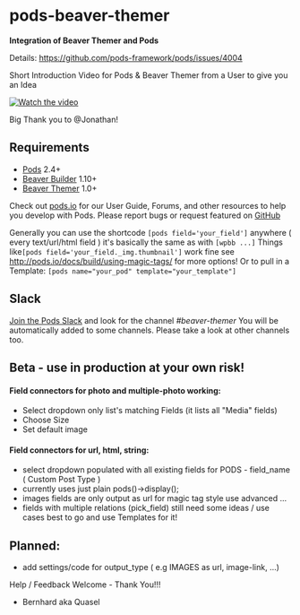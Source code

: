 # pods-beaver-themer
**Integration of Beaver Themer and Pods**

Details: https://github.com/pods-framework/pods/issues/4004

Short Introduction Video for Pods & Beaver Themer from a User to give you an Idea

[![Watch the video](https://slack-imgs.com/?c=1&o1=wi400.he300&url=https%3A%2F%2Fi.ytimg.com%2Fvi%2FbpkbZTBAz0o%2Fhqdefault.jpg)](https://www.youtube.com/watch?v=bpkbZTBAz0o)

Big Thank you to @Jonathan!

## Requirements

* [Pods](http://pods.io/) 2.4+
* [Beaver Builder](http://pods.io/beaver-builder/) 1.10+
* [Beaver Themer](http://pods.io/beaver-themer/) 1.0+

Check out [pods.io](http://pods.io/) for our User Guide, Forums, and other resources to help you develop with Pods.
Please report bugs or request featured on [GitHub](https://github.com/pods-framework/pods-beaver-themer/issues)

Generally you can use the shortcode `[pods field='your_field']` anywhere ( every text/url/html field ) it's basically the same as with `[wpbb ...]`
Things like`[pods field='your_field._img.thumbnail']` work fine see http://pods.io/docs/build/using-magic-tags/ for more options!
Or to pull in a Template: `[pods name="your_pod" template="your_template"]`

## Slack

[Join the Pods Slack](https://pods.io/chat) and look for the channel _#beaver-themer_
You will be automatically added to some channels. Please take a look at other channels too.

## Beta - use in production at your own risk!

#### Field connectors for photo and multiple-photo working:
- Select dropdown only list's matching Fields (it lists all "Media" fields)
- Choose Size
- Set default image

#### Field connectors for url, html, string:
- select dropdown populated with all existing fields for PODS - field_name ( Custom Post Type )
- currently uses just plain pods()->display();
- images fields are only output as url for magic tag style use advanced ...
- fields with multiple relations (pick_field) still need some ideas / use cases best to go and use Templates for it!

## Planned:
- add settings/code for output_type ( e.g IMAGES as url, image-link, ...)


Help / Feedback Welcome - Thank You!!!
- Bernhard aka Quasel
